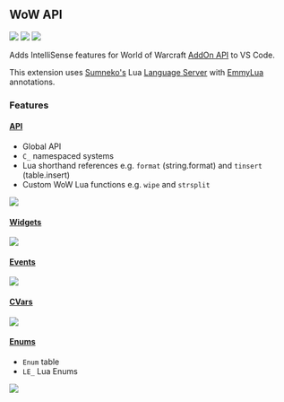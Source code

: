 ## WoW API
[![](https://img.shields.io/github/license/Ketho/vscode-wow-api)](https://opensource.org/licenses/MIT)
[![](https://img.shields.io/github/v/release/Ketho/vscode-wow-api)](https://github.com/Ketho/vscode-wow-api/releases)
[![](https://img.shields.io/badge/wow-9.0.2-yellow)](https://github.com/Gethe/wow-ui-source/tree/9.0.2)

Adds IntelliSense features for World of Warcraft [AddOn API](https://wow.gamepedia.com/World_of_Warcraft_API) to VS Code.

This extension uses [Sumneko's](https://marketplace.visualstudio.com/items?itemName=sumneko.lua) Lua [Language Server](https://microsoft.github.io/language-server-protocol/) with [EmmyLua](https://github.com/EmmyLua) annotations.

### Features
#### [API](https://github.com/Gethe/wow-ui-source/tree/live/AddOns/Blizzard_APIDocumentation)
* Global API
* `C_` namespaced systems
* Lua shorthand references e.g. `format` (string.format) and `tinsert` (table.insert)
* Custom WoW Lua functions e.g. `wipe` and `strsplit`

![](https://github.com/Ketho/vscode-wow-api/raw/master/img/api.gif)

#### [Widgets](https://wow.gamepedia.com/Widget_API)
![](https://github.com/Ketho/vscode-wow-api/raw/master/img/widget.gif)

#### [Events](https://wow.gamepedia.com/Events)
![](https://github.com/Ketho/vscode-wow-api/raw/master/img/event.gif)

#### [CVars](https://wow.gamepedia.com/Console_variables)
![](https://github.com/Ketho/vscode-wow-api/raw/master/img/cvar.gif)

#### [Enums](https://github.com/Ketho/BlizzardInterfaceResources/blob/live/Resources/LuaEnum.lua)
* `Enum` table
* `LE_` Lua Enums

![](https://github.com/Ketho/vscode-wow-api/raw/master/img/enum.gif)
